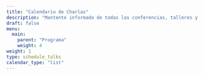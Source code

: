 ```yaml
---
title: "Calendario de Charlas"
description: "Mantente informado de todas las conferencias, talleres y actividades de la FOSS4G, el mayor evento internacional de información GeoEspacial y software libre."
draft: false
menu:
  main:
    parent: "Programa"
    weight: 4
weight: 1
type: schedule_talks
calendar_type: "list"
---
```

